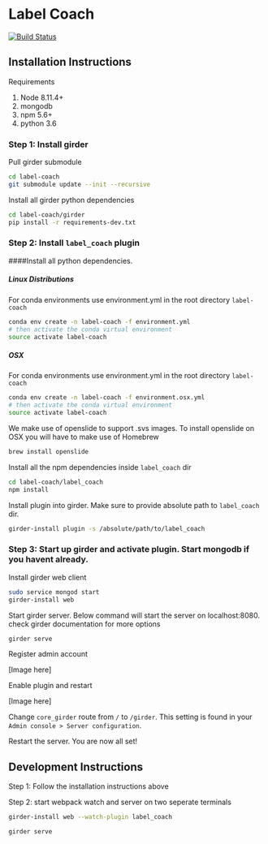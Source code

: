 # Label Coach

[![Build Status](https://travis-ci.org/chaitanya2334/label-coach.svg?branch=master)](https://travis-ci.org/chaitanya2334/label-coach)

## Installation Instructions

Requirements
1. Node 8.11.4+
2. mongodb
3. npm 5.6+
4. python 3.6

### Step 1: Install girder

Pull girder submodule
```bash
cd label-coach
git submodule update --init --recursive
```
Install all girder python dependencies
```bash
cd label-coach/girder
pip install -r requirements-dev.txt
```

### Step 2: Install `label_coach` plugin

####Install all python dependencies. 

##### Linux Distributions
For conda environments use environment.yml in the root directory `label-coach` 
```bash
conda env create -n label-coach -f environment.yml
# then activate the conda virtual environment
source activate label-coach
```

##### OSX
For conda environments use environment.yml in the root directory `label-coach` 
```bash
conda env create -n label-coach -f environment.osx.yml
# then activate the conda virtual environment
source activate label-coach
```

We make use of openslide to support .svs images. To install openslide on OSX you will have to make use of Homebrew

```bash
brew install openslide
```



Install all the npm dependencies inside `label_coach` dir
```bash
cd label-coach/label_coach
npm install
```

Install plugin into girder. Make sure to provide absolute path to `label_coach` dir.
```bash
girder-install plugin -s /absolute/path/to/label_coach
```

### Step 3: Start up girder and activate plugin.  Start mongodb if you havent already.

Install girder web client
```bash
sudo service mongod start
girder-install web
```

Start girder server. Below command will start the server on localhost:8080. check girder documentation 
for more options
```bash
girder serve
```

Register admin account 

[Image here]

Enable plugin and restart

[Image here]

Change `core_girder` route from `/` to `/girder`. This setting is found in your `Admin console > Server configuration`.

Restart the server. You are now all set!

## Development Instructions

Step 1: Follow the installation instructions above 

Step 2: start webpack watch and server on two seperate terminals
```bash
girder-install web --watch-plugin label_coach 
```

```bash
girder serve
```


